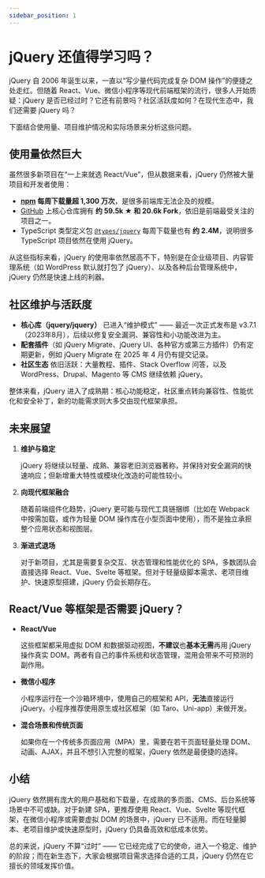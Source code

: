 ```yaml
---
sidebar_position: 1
---
```


# jQuery 还值得学习吗？

jQuery 自 2006 年诞生以来，一直以“写少量代码完成复杂 DOM 操作”的便捷之处走红。但随着 React、Vue、微信小程序等现代前端框架的流行，很多人开始质疑：jQuery 是否已经过时？它还有前景吗？社区活跃度如何？在现代生态中，我们还需要 jQuery 吗？

下面结合使用量、项目维护情况和实际场景来分析这些问题。



## 使用量依然巨大

虽然很多新项目在“一上来就选 React/Vue”，但从数据来看，jQuery 仍然被大量项目和开发者使用：

- **[npm](https://www.npmjs.com/package/jquery) 每周下载量超 1,300 万次**，是很多前端库无法企及的规模。
- [GitHub](https://github.com/jquery/jquery) 上核心仓库拥有 **约 59.5k ★ 和 20.6k Fork**，依旧是前端最受关注的项目之一。
- TypeScript 类型定义包 [`@types/jquery`](https://www.npmjs.com/package/@types/jquery) 每周下载量也有 **约 2.4M**，说明很多 TypeScript 项目依然在使用 jQuery。

从这些指标来看，jQuery 的使用率依然居高不下，特别是在企业级项目、内容管理系统（如 WordPress 默认就打包了 jQuery）、以及各种后台管理系统中，jQuery 仍然是快速上线的利器。



## 社区维护与活跃度

- **核心库（jquery/jquery）** 已进入“维护模式” —— 最近一次正式发布是 v3.7.1（2023年8月），后续以修复安全漏洞、兼容性和小功能改进为主。
- **配套插件**（如 jQuery Migrate、jQuery UI、各种官方或第三方插件）仍有定期更新，例如 jQuery Migrate 在 2025 年 4 月仍有提交记录。
- **社区生态** 依旧活跃：大量教程、插件、Stack Overflow 问答，以及 WordPress、Drupal、Magento 等 CMS 继续依赖 jQuery。

整体来看，jQuery 进入了成熟期：核心功能稳定，社区重点转向兼容性、性能优化和安全补丁，新的功能需求则大多交由现代框架承担。



## 未来展望

1. **维护与稳定**

   jQuery 将继续以轻量、成熟、兼容老旧浏览器著称，并保持对安全漏洞的快速响应；但新增重大特性或模块化改造的可能性较小。

2. **向现代框架融合**

   随着前端组件化趋势，jQuery 更可能与现代工具链捆绑（比如在 Webpack 中按需加载，或作为轻量 DOM 操作库在小型页面中使用），而不是独立承担整个应用状态和视图层。

3. **渐进式退场**

   对于新项目，尤其是需要复杂交互、状态管理和性能优化的 SPA，多数团队会直接选择 React、Vue、Svelte 等框架。但对于轻量级脚本需求、老项目维护、快速原型搭建，jQuery 仍会长期存在。



## React/Vue 等框架是否需要 jQuery？

- **React/Vue**

  这些框架都采用虚拟 DOM 和数据驱动视图，**不建议**也**基本无需**再用 jQuery 操作真实 DOM。两者有自己的事件系统和状态管理，混用会带来不可预测的副作用。

- **微信小程序**

  小程序运行在一个沙箱环境中，使用自己的框架和 API，**无法**直接运行 jQuery。小程序推荐使用原生或社区框架（如 Taro、Uni-app）来做开发。

- **混合场景和传统页面**

  如果你在一个传统多页面应用（MPA）里，需要在若干页面轻量处理 DOM、动画、AJAX，并且不想引入完整的框架，jQuery 依然是最便捷的选择。



## 小结

jQuery 依然拥有庞大的用户基础和下载量，在成熟的多页面、CMS、后台系统等场景中不可或缺。对于新建 SPA，更推荐使用 React、Vue、Svelte 等现代框架，在微信小程序或需要虚拟 DOM 的场景中，jQuery 已不适用。而在轻量脚本、老项目维护或快速原型时，jQuery 仍具备高效和低成本优势。

总的来说，jQuery 不算“过时” —— 它已经完成了它的使命，进入一个稳定、维护的阶段；而在新生态下，大家会根据项目需求选择合适的工具，jQuery 仍然在它擅长的领域发挥价值。
